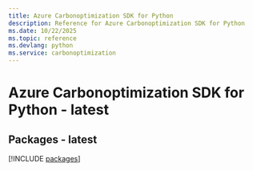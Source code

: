 ```yaml
---
title: Azure Carbonoptimization SDK for Python
description: Reference for Azure Carbonoptimization SDK for Python
ms.date: 10/22/2025
ms.topic: reference
ms.devlang: python
ms.service: carbonoptimization
---
```

# Azure Carbonoptimization SDK for Python - latest
## Packages - latest
[!INCLUDE [packages](carbonoptimization-index.md)]